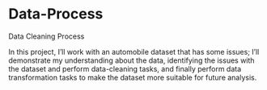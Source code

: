 # Data-Process
Data Cleaning Process

In this project, I’ll work with an automobile dataset that has some issues; I’ll demonstrate my understanding about the data, identifying the issues with the dataset and perform data-cleaning tasks, and finally perform data transformation tasks to make the dataset more suitable for future analysis.
